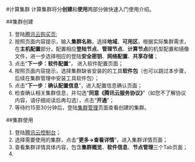 #计算集群
计算集群将分**创建**和**使用**两部分做快速入门使用介绍。

##集群创建
1. 登陆[腾讯云购买页](https://buy.cloud.tencent.com/cloudsim/cluster);
2. 按照页面内容提示，输入**集群名称**，选择**地域**、**可用区**，根据实际集群需求，在**主机配置**部分，配置相应**登陆节点**、**管理节点**、**计算节点**的机型配置和镜像文件，进一步选择相应的登陆**安全密钥**、**网络配置**、**共享存储**；
3. 点击“**下一步：软件配置**”， 进入软件配置页面；
4. 按照页面内容提示，选择集群缺省安装的的工具**软件包**（也可以跳过本步骤，后续在集群管理中安装工具软件包）；
5. 点击“**下一步：确认配置信息**”，进入配置信息确认页面；
6. 检查确认相关集群信息，并勾选“**同意《腾讯云服务协议》**”（如您不了解协议内容，请仔细阅读后再勾选），点击“**开通**”；
7. 等待约15至30分钟后，登陆[集群管理](http://pre.cloudsim.woa.com/cloudsim/cluster)页面查看创建的集群。


##集群使用
1. 登陆[腾讯云控制台](https://console.cloud.tencent.com/cloudsim/cluster)；
2. 选择需要使用的集群，点击“**更多->查看详情**”，进入集群详情页面；
3. 查看集群详情具体内容，包含**集群概览**、**软件信息**、**节点管理**三个Tab页面；
4.
